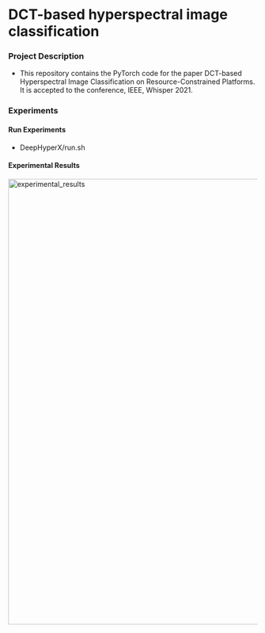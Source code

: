 # DCT-based hyperspectral image classification

### Project Description
- This repository contains the PyTorch code for the paper DCT-based Hyperspectral Image Classification on Resource-Constrained Platforms. It is accepted to the conference, IEEE, Whisper 2021.

### Experiments
#### Run Experiments
-  DeepHyperX/run.sh

#### Experimental Results
<img src= "https://user-images.githubusercontent.com/35347191/110701722-87ae0f00-81bf-11eb-8afe-73a4d01ed0e0.png" alt="experimental_results" width=900/>
